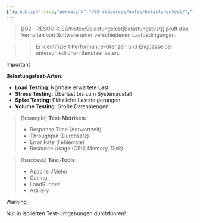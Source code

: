 ```yaml
---
{"dg-publish":true,"permalink":"/02-resources/notes/belastungstest/","tags":["testing/performance","qualitaetssicherung/last"],"noteIcon":"","updated":"2025-09-16T16:45:37.278+02:00"}
---
```



>[[02 - RESOURCES/Notes/Belastungstest\|Belastungstest]] prüft das Verhalten von Software unter verschiedenen Lastbedingungen.

>>Er identifiziert Performance-Grenzen und Engpässe bei unterschiedlichen Benutzerlasten.

>[!important] 
>**Belastungstest-Arten:**
>- **Load Testing**: Normale erwartete Last
>- **Stress Testing**: Überlast bis zum Systemausfall
>- **Spike Testing**: Plötzliche Laststeigerungen
>- **Volume Testing**: Große Datenmengen

>[!example] 
>**Test-Metriken:**
>- Response Time (Antwortzeit)
>- Throughput (Durchsatz)
>- Error Rate (Fehlerrate)
>- Resource Usage (CPU, Memory, Disk)

>[!success] 
>**Test-Tools:**
>- Apache JMeter
>- Gatling
>- LoadRunner
>- Artillery

>[!warning] 
>Nur in isolierten Test-Umgebungen durchführen!